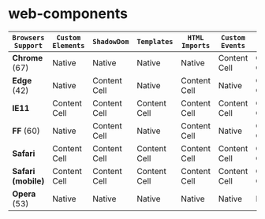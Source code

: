 # web-components

| `Browsers Support` | `Custom Elements` | `ShadowDom`   |  `Templates`  | `HTML Imports` | `Custom Events` |   `React `   | `Angular`    |
| ------------------ | ---------------   | ------------- | ------------- | -------------- |---------------- | ------------ | ------------ |
| **Chrome** (67)    | Native            | Native        | Native        | Native         | Content Cell    | Content Cell | Content Cell |
| **Edge** (42)      | Native            | Content Cell  | Native        | Content Cell   | Native          | Content Cell | Content Cell |
| **IE11**           | Content Cell      | Content Cell  | Content Cell  | Content Cell   | Content Cell    | Content Cell | Content Cell |
| **FF** (60)        | Native            | Content Cell  | Native        | Content Cell   | Native          | Content Cell | Content Cell |
| **Safari**         | Content Cell      | Content Cell  | Content Cell  | Content Cell   | Content Cell    | Content Cell | Content Cell |
| **Safari (mobile)**| Content Cell      | Content Cell  | Content Cell  | Content Cell   | Content Cell    | Content Cell | Content Cell |
| **Opera** (53)     | Native            | Native        | Native        | Native         | Native          | Native       | Native       |

